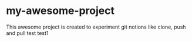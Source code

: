 # my-awesome-project
This awesome project is created to experiment git notions like clone, push and pull
test
test1